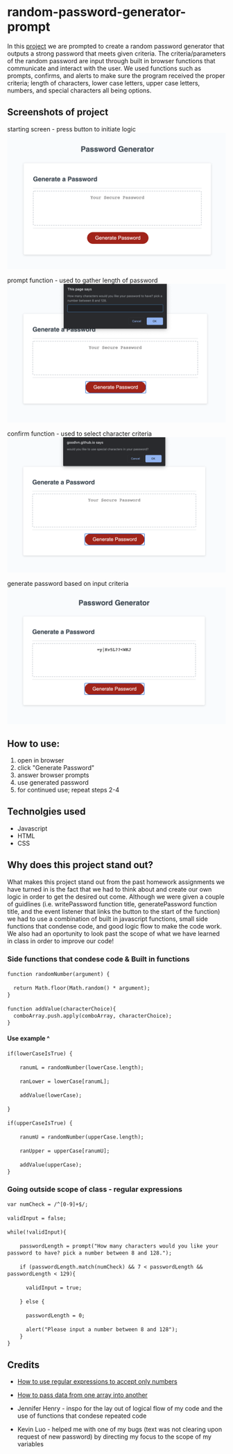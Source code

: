 # random-password-generator-prompt

In this [project](https://goodlvn.github.io/random-password-generator-prompt/) we are prompted to create a random password generator that outputs a strong password that meets given criteria. The criteria/parameters of the random password are input through built in browser functions that communicate and interact with the user. We used functions such as prompts, confirms, and alerts to make sure the program received the proper criteria; length of characters, lower case letters, upper case letters, numbers, and special characters all being options. 

## Screenshots of project 

starting screen - press button to initiate logic
![start screen](assets/images/rpg-1.png)

prompt function - used to gather length of password
![start screen](assets/images/rpg-2.png)

confirm function - used to select character criteria
![start screen](assets/images/rpg-3.png)

generate password based on input criteria
![start screen](assets/images/rpg-4.png)

## How to use: 

1. open in browser 
2. click "Generate Password" 
3. answer browser prompts
4. use generated password
5. for continued use; repeat steps 2-4 

## Technolgies used 
* Javascript
* HTML
* CSS

## Why does this project stand out?

What makes this project stand out from the past homework assignments we have turned in is the fact that we had to think about and create our own logic in order to get the desired out come. Although we were given a couple of guidlines (i.e. writePassword function title, generatePassword function title, and the event listener that links the button to the start of the function) we had to use a combination of built in javascript functions, small side functions that condense code, and good logic flow to make the code work. We also had an oportunity to look past the scope of what we have learned in class in order to improve our code!

### Side functions that condese code & Built in functions
```
function randomNumber(argument) {

  return Math.floor(Math.random() * argument);
}

function addValue(characterChoice){
  comboArray.push.apply(comboArray, characterChoice);
}
```

#### Use example ^
```
if(lowerCaseIsTrue) {

    ranumL = randomNumber(lowerCase.length);

    ranLower = lowerCase[ranumL];

    addValue(lowerCase);

}

if(upperCaseIsTrue) {

    ranumU = randomNumber(upperCase.length);

    ranUpper = upperCase[ranumU];

    addValue(upperCase);
}
```

### Going outside scope of class - regular expressions 

```
var numCheck = /^[0-9]+$/;

validInput = false;

while(!validInput){

    passwordLength = prompt("How many characters would you like your password to have? pick a number between 8 and 128.");

    if (passwordLength.match(numCheck) && 7 < passwordLength && passwordLength < 129){

      validInput = true;
      
    } else {

      passwordLength = 0;
      
      alert("Please input a number between 8 and 128");
    }
}
```
## Credits 

* [How to use regular expressions to accept only numbers](https://www.w3resource.com/javascript/form/all-numbers.php#:~:text=size%3A%2010pt%3B%20%7D-,To%20check%20for%20all%20numbers%20in%20a%20field,is%20the%20complete%20web%20document.)

* [How to pass data from one array into another](https://www.techiedelight.com/copy-elements-array-into-another-array-javascript/)

* Jennifer Henry - inspo for the lay out of logical flow of my code and the use of functions that condese repeated code

* Kevin Luo - helped me with one of my bugs (text was not clearing upon request of new password) by directing my focus to the scope of my variables 






